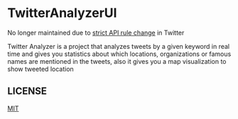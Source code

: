 # TwitterAnalyzerUI
No longer maintained due to [strict API rule change](https://thenextweb.com/twitter/2018/07/24/twitter-to-place-new-restrictions-on-its-api-to-stop-abuse/) in Twitter 


Twitter Analyzer is a project that analyzes tweets by a given keyword in real time and gives you statistics about which
locations, organizations or famous names are mentioned in the tweets, also it gives you a map visualization 
to show tweeted location

## LICENSE
[MIT](https://choosealicense.com/licenses/mit/)
